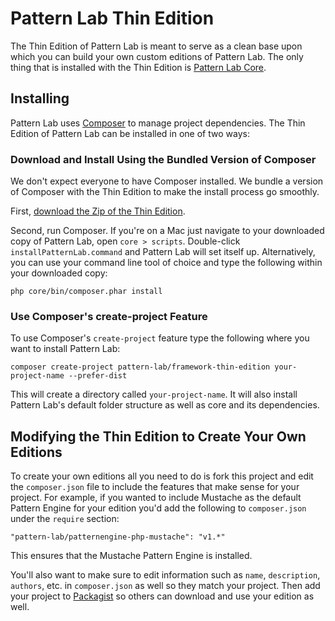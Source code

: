 # Pattern Lab Thin Edition

The Thin Edition of Pattern Lab is meant to serve as a clean base upon which you can build your own custom editions of Pattern Lab. The only thing that is installed with the Thin Edition is [Pattern Lab Core](https://github.com/pattern-lab/patternlab-php-core).

## Installing

Pattern Lab uses [Composer](https://getcomposer.org/) to manage project dependencies. The Thin Edition of Pattern Lab can be installed in one of two ways:

### Download and Install Using the Bundled Version of Composer

We don't expect everyone to have Composer installed. We bundle a version of Composer with the Thin Edition to make the install process go smoothly. 

First, [download the Zip of the Thin Edition](https://github.com/pattern-lab/patternlab-php-thin/archive/master.zip).

Second, run Composer. If you're on a Mac just navigate to your downloaded copy of Pattern Lab, open `core > scripts`. Double-click `installPatternLab.command` and Pattern Lab will set itself up. Alternatively, you can use your command line tool of choice and type the following within your downloaded copy:

    php core/bin/composer.phar install

### Use Composer's create-project Feature

To use Composer's `create-project` feature type the following where you want to install Pattern Lab:

    composer create-project pattern-lab/framework-thin-edition your-project-name --prefer-dist

This will create a directory called `your-project-name`. It will also install Pattern Lab's default folder structure as well as core and its dependencies.

## Modifying the Thin Edition to Create Your Own Editions

To create your own editions all you need to do is fork this project and edit the `composer.json` file to include the features that make sense for your project. For example, if you wanted to include Mustache as the default Pattern Engine for your edition you'd add the following to `composer.json` under the `require` section:

    "pattern-lab/patternengine-php-mustache": "v1.*"

This ensures that the Mustache Pattern Engine is installed.

You'll also want to make sure to edit information such as `name`, `description`, `authors`, etc. in `composer.json` as well so they match your project. Then add your project to [Packagist](https://packagist.org/) so others can download and use your edition as well.